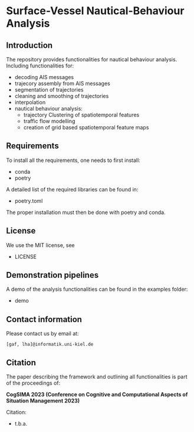 # Surface-Vessel Nautical-Behaviour Analysis

## Introduction

The repository provides functionalities for nautical behaviour analysis. Including functionalities for:

- decoding AIS messages
- trajecory assembly from AIS messages
- segmentation of trajectories
- cleaning and smoothing of trajectories
- interpolation
- nautical behaviour analysis:
    - trajectory Clustering of spatiotemporal features
    - traffic flow modelling
    - creation of grid based spatiotemporal feature maps

## Requirements

To install all the requirements, one needs to first install:
- conda
- poetry

A detailed list of the required libraries can be found in:
-  poetry.toml

The proper installation must then be done with poetry and conda.

## License

We use the MIT license, see
- LICENSE

## Demonstration pipelines

A demo of the analysis functionalities can be found in the examples folder:
- demo

## Contact information

Please contact us by email at:

    [gaf, lha]@informatik.uni-kiel.de

## Citation

The paper describing the framework and outlining all functionalities is part of the proceedings of:

**CogSIMA 2023 (Conference on Cognitive and Computational Aspects of Situation Management 2023)**

Citation:
- t.b.a.